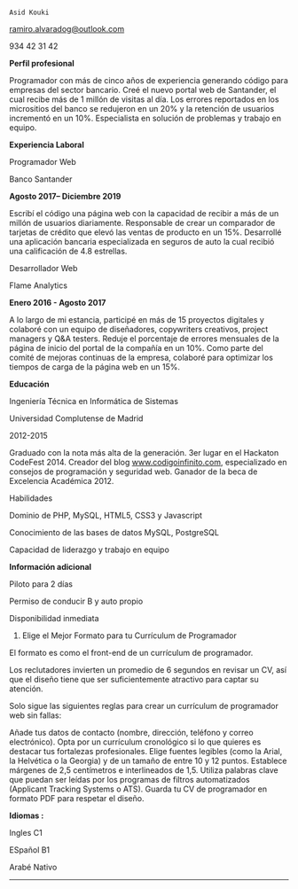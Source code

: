                                                                        Asid Kouki

ramiro.alvaradog@outlook.com

934 42 31 42

 

**Perfil profesional**


Programador con más de cinco años de experiencia generando código para empresas del sector bancario. Creé el nuevo portal web de Santander, el cual recibe más de 1 millón de visitas al día. Los errores reportados en los micrositios del banco se redujeron en un 20% y la retención de usuarios incrementó en un 10%. Especialista en solución de problemas y trabajo en equipo.

 

**Experiencia Laboral**


Programador Web

Banco Santander

**Agosto 2017– Diciembre 2019**

Escribí el código una página web con la capacidad de recibir a más de un millón de usuarios diariamente.
Responsable de crear un comparador de tarjetas de crédito que elevó las ventas de producto en un 15%.
Desarrollé una aplicación bancaria especializada en seguros de auto la cual recibió una calificación de 4.8 estrellas.


Desarrollador Web

Flame Analytics

**Enero 2016 - Agosto 2017**

A lo largo de mi estancia, participé en más de 15 proyectos digitales y colaboré con un equipo de diseñadores, copywriters creativos, project managers y Q&A testers.
Reduje el porcentaje de errores mensuales de la página de inicio del portal de la compañía en un 10%.
Como parte del comité de mejoras continuas de la empresa, colaboré para optimizar los tiempos de carga de la página web en un 15%.

**Educación**


Ingeniería Técnica en Informática de Sistemas

Universidad Complutense de Madrid

2012-2015

 

Graduado con la nota más alta de la generación.
3er lugar en el Hackaton CodeFest 2014.
Creador del blog www.codigoinfinito.com, especializado en consejos de programación y seguridad web.
Ganador de la beca de Excelencia Académica 2012.


Habilidades


Dominio de PHP, MySQL, HTML5, CSS3 y Javascript

Conocimiento de las bases de datos MySQL, PostgreSQL

Capacidad de liderazgo y trabajo en equipo

 

**Información adicional**

Piloto para 2 días


Permiso de conducir B y auto propio

Disponibilidad inmediata

 

1. Elige el Mejor Formato para tu Currículum de Programador


El formato es como el front-end de un currículum de programador.

 

Los reclutadores invierten un promedio de 6 segundos en revisar un CV, así que el diseño tiene que ser suficientemente atractivo para captar su atención. 

 

Solo sigue las siguientes reglas para crear un currículum de programador web sin fallas:

Añade tus datos de contacto (nombre, dirección, teléfono y correo electrónico).
Opta por un currículum cronológico si lo que quieres es destacar tus fortalezas profesionales.
Elige fuentes legibles (como la Arial, la Helvética o la Georgia) y de un tamaño de entre 10 y 12 puntos.
Establece márgenes de 2,5 centímetros e interlineados de 1,5.
Utiliza palabras clave que puedan ser leídas por los programas de filtros automatizados (Applicant Tracking Systems o ATS).
Guarda tu CV de programador en formato PDF para respetar el diseño.



**Idiomas :**

Ingles C1

ESpañol B1

Arabé Nativo

****
